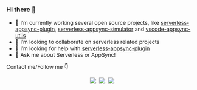 ### Hi there 👋

- 🔭 I’m currently working several open source projects, like [serverless-appsync-plugin](https://github.com/sid88in/serverless-appsync-plugin), [serverless-appsync-simulator](https://github.com/bboure/serverless-appsync-simulator) and [vscode-appsync-utils](https://github.com/bboure/vscode-appsync-utils)
- 👯 I’m looking to collaborate on serverless related projects
- 🤔 I’m looking for help with [serverless-appsync-plugin](https://github.com/sid88in/serverless-appsync-plugin)
- 💬 Ask me about Serverless or AppSync!

Contact me/Follow me 👇
<p align="center">
  <a href="https://twitter.com/Benoit_Boure" target="_blank"><img src="https://img.shields.io/twitter/follow/Benoit_Boure?label=Twitter&logo=twitter&style=for-the-badge" /></a>&nbsp;
  <a href="https://benoitboure.com/" target="_blank"><img src="https://img.shields.io/badge/Blog-blue?logo=Hashnode&style=for-the-badge" /></a>&nbsp;
  <a href="https://linkedin.com/in/bboure" target="_blank"><img src="https://img.shields.io/badge/LinkedIn-grey?logo=LinkedIn&style=for-the-badge" /></a>
</p>
